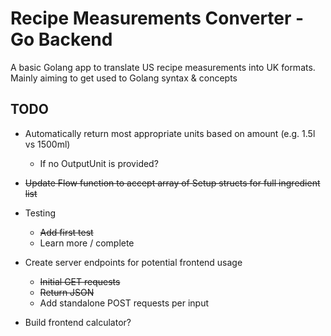 # Recipe Measurements Converter - Go Backend

A basic Golang app to translate US recipe measurements into UK formats. Mainly aiming to get used to Golang syntax & concepts

## TODO

- Automatically return most appropriate units based on amount (e.g. 1.5l vs 1500ml)
  - If no OutputUnit is provided?
- ~~Update Flow function to accept array of Setup structs for full ingredient list~~
- Testing
  - ~~Add first test~~
  - Learn more / complete
- Create server endpoints for potential frontend usage
  - ~~Initial GET requests~~
  - ~~Return JSON~~
  - Add standalone POST requests per input

- Build frontend calculator?
